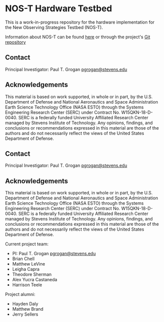 # NOS-T Hardware Testbed

This is a work-in-progress repository for the hardware implementation for the New Observing Strategies Testbed (NOS-T).

Information about NOS-T can be found [here](https://nost-tools.readthedocs.io/en/latest/) or through the project's [Git repository](https://github.com/code-lab-org/nost-tools)

## Contact

Principal Investigator: Paul T. Grogan pgrogan@stevens.edu

## Acknowledgements

This material is based on work supported, in whole or in part, by the U.S. Department of Defense and National Aeronautics and Space Administration Earth Science Technology Office (NASA ESTO) through the Systems Engineering Research Center (SERC) under Contract No. W15QKN-18-D-0040. SERC is a federally funded University Affiliated Research Center managed by Stevens Institute of Technology. Any opinions, findings, and conclusions or recommendations expressed in this material are those of the authors and do not necessarily reflect the views of the United States Department of Defense.

## Contact

Principal Investigator: Paul T. Grogan <pgrogan@stevens.edu>

## Acknowledgements

This material is based on work supported, in whole or in part, by the U.S.
Department of Defense and National Aeronautics and Space Administration Earth
Science Technology Office (NASA ESTO) through the Systems Engineering Research
Center (SERC) under Contract No. W15QKN-18-D-0040. SERC is a federally funded
University Affiliated Research Center managed by Stevens Institute of
Technology. Any opinions, findings, and conclusions or recommendations
expressed in this material are those of the authors and do not necessarily
reflect the views of the United States Department of Defense.

Current project team:
 * PI: Paul T. Grogan <pgrogan@stevens.edu>
 * Brian Chell
 * Matthew LeVine
 * Leigha Capra
 * Theodore Sherman
 * Alex Yucra Castaneda
 * Harrison Teele

Project alumni:
 * Hayden Daly
 * Matthew Brand
 * Jerry Sellers